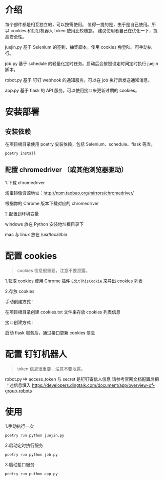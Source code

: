 # 介绍
每个部件都是相互独立的，可以按需使用。
值得一提的是，由于是自己使用。所以 cookies 和钉钉机器人 token 使用比较随意。
建议使用者自己在优化一下，提高安全性。

juejin.py 
基于 Selenium 的签到、抽奖脚本。使用 cookies 免登陆。可手动执行。

job.py 
基于 schedule 的轻量化定时任务。启动后会按照设定时间定时执行 juejin 脚本。

robot.py
基于 钉钉 webhook 的通知服务。可以在 job 执行后发送通知消息。

app.py 
基于 flask 的 API 服务。可以使用接口来更新过期的 cookies。

# 安装部署
## 安装依赖
在项目根目录使用 poetry 安装依赖，包括 Selenium、schedule、flask 等库。
```bash
poetry install
```

## 配置 chromedriver （或其他浏览器驱动）

1.下载 chromedriver

淘宝镜像资源地址：http://npm.taobao.org/mirrors/chromedriver/

根据你的 Chrome 版本下载对应的 chromedriver

2.配置到环境变量

windows 放在 Python 安装地址根目录下

mac 与 linux 放在 /usr/local/bin

# 配置 cookies
> cookies 信息很重要，注意不要泄露。

1.获取 cookies
使用 Chrome 插件 `EditThisCookie` 来导出 cookies 列表

2.存放 cookies

手动创建方式：

在项目根目录创建 cookies.txt 文件来存放 cookies 列表信息

接口创建方式：

启动 flask 服务后，通过接口更新 cookies 信息
    
# 配置 钉钉机器人 
> token 信息很重要，注意不要泄露。

robot.py 中 access_token 与 secret 是钉钉寄信人信息
请参考官网文档配置后把上述信息填入
https://developers.dingtalk.com/document/app/overview-of-group-robots

    
# 使用
1.手动执行一次
    
```bash
poetry run python juejin.py
```

2.启动定时执行服务

```bash
poetry run python job.py
```

3.启动接口服务
        
```bash
poetry run puthon app.py
```